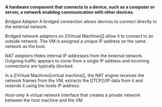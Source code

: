 **A hardware component that connects to a device, such as a computer or server, a network enabling communication with other devices.**


*Bridged Adaptor*
A bridged connection allows devices to connect directly to the external network.

Bridged network adaptors on [[Virtual Machines]] allow it to connect to an outside network. The VM is assigned a unique IP address on the same network as the host.

*NAT adaptors*
Hides internal IP addresses from the external network. Outgoing traffic appears to come from a single IP address and incoming connections are typically blocked.

In a [[Virtual Machines|virtual machine]], the NAT engine receives the network frames from the VM, extracts the [[TCP]]/IP data from it and resends it using the hosts IP address.

*Host-only*
A virtual network interface that creates a private network between the host machine and the VM.

